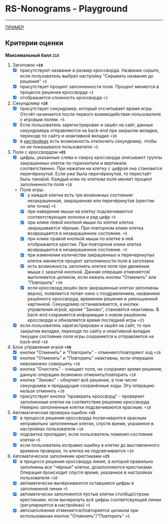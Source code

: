 # RS-Nonograms - Playground

---

[ПРИМЕР](https://www.nonograms.ru/)

## Критерии оценки

**Максимальный балл `215`**

1. Заголовок **`+10`**
    - [x] присутствуют название и размер кроссворда. Название скрыто, если пользователь выбрал настройку "Скрывать названия до решения" `+5`
    - [x] присутствует процент заполненности поля. Процент меняется в процессе решения кроссворда `+3`
    - [x] отображается сложность кроссворда `+2`
2. Секундомер **`+20`**
    - [x] присутствует секундомер, который отсчитывает время игры. Отсчёт начинается после первого взаимодействия пользователя с игровым полем. `+5`
    - [x] Если пользователь зарегистрирован и зашёл на сайт, данные секундомера отправляются на back-end при закрытии вкладки, переходе по сайту и неактивной вкладке `+10`
    - [x] в [настройках](settings.md) есть возможность отключить секундомер, чтобы он не показывался пользователю `+5`
3. Поле с кроссвордом **`+85`**
    - [x] цифры, указанные слева и сверху кроссворда описывают группы закрашенных клеток по горизонтали и вертикали соответственно. При нажатии на клетку с цифрой она становится перечёркнутой. Если уже была перечёркнутой, то перестаёт быть таковой. Каждый клик по клеткам поля меняет процент заполненности поля `+10`
    - Поле игры:
        - [x] у каждой клетки есть три возможных состояния: незакрашенная, закрашенная или перечёркнутая (крестик или точка) `+5`
        - [x] при наведении мыши на клетку подсвечиваются соответствующие колонка и ряд цифр `+5`
        - [x] при клике левой кнопкой мыши по клетке клетка закрашивается чёрным. При повторном клике клетка возвращается в незакрашенное состояние. `+5`
        - [x] при клике правой кнопкой мыши по клетке в ней отображается крестик. При повторном клике клетка возвращается в незакрашенное состояние. `+5`
        - [x] при изменении количества закрашенных и перечеркнутых клеток меняется процент заполненности поля в заголовке
        - [x] есть возможность заполнять клетки поля при движении мыши с зажатой кнопкой. Данная операция отменяется/выполняется целиком, если нажать кнопки "Отменить" или "Повторить" `+30`
        - [x] если кроссворд решён (все закрашенные клетки заполнены верно), появляется попап-окно с поздравлением, названием решённого кроссворда, временем решения и уменьшенной картинкой. Секундомер останавливается, а кнопки управления игрой, кроме "Заново", становятся неактивны. В back-end сохраняется информация о новом решённом кроссворде и обновляется время последней игры `+15`
    - [x] если пользователь зарегистрирован и зашёл на сайт, то при закрытии вкладки, переходе по сайту и неактивной вкладке текущее состояние поля игры сохраняется и отправляется на back-end `+10`
4. Блок управления игрой **`+50`**
    - [x] кнопки "Отменить" и "Повторить" - отменяют/повторяют ход `+10`
    - [x] кнопки "Отменить" и "Повторить" неактивны, если операцию невозможно совершить `+10`
    - [x] кнопка "Очистить" - очищает поле, но сохраняет время решения; данную операцию возможно отменить/повторить `+10`
    - [x] кнопка "Заново" - обнуляет всё решение, в том числе секундомер и предыдущие сохранённые ходы. Эту операцию нельзя отменить `+10`
    - [x] присутствует кнопка "проверить кроссворд" - проверяет заполненные клетки на соответствие решению кроссворда. Неверно заполненные клетки подсвечиваются красным. `+10`
5. Автоматическая проверка ошибок **`+25`**
    - [x] в процессе решения кроссворда посвечиваются красным неправильно заполненные клетки, спустя время, указанное в настройках пользователя `+10`
    - [x] подсветка пропадает, если пользователь поменял состояние клетки `+5`
    - [x] если пользователь исправил ошибку в клетке до выставленного времени проверки, то клетка не подсвечивается `+10`
6. Автоматическое заполнение крестиками **`+25`**
    - [x] в процессе решения кроссворда линия, в которой правильно заполнены все "чёрные" клетки, дозаполняются крестиками. Операция происходит спустя время, указанное в настройках пользователя `+10`
    - [x] автоматически вычёркиваются оставшиеся цифры в заполненной линии `+5`
    - [x] автоматически заполняются пустые клетки столбца/строки крестиками, если вычеркнуть всё цифры соответсвующей линии (регулириуется в настройках) `+5`
    - [x] автозаполнение отменяется/повторяется целиком при использовании кнопок "Отменить"/"Повторить" `+5`
